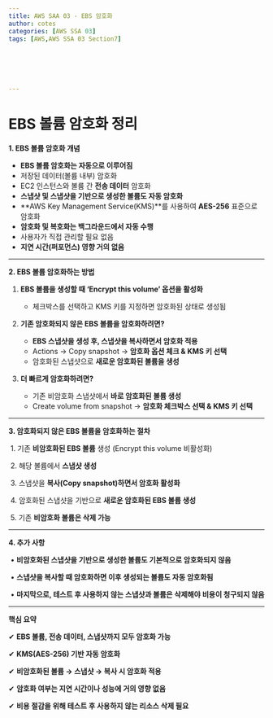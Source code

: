 ```yaml
---
title: AWS SAA 03 - EBS 암호화
author: cotes   
categories: [AWS SSA 03]
tags: [AWS,AWS SSA 03 Section7]






---
```


# **EBS 볼륨 암호화 정리** 



**1. EBS 볼륨 암호화 개념**

* **EBS 볼륨 암호화는 자동으로 이루어짐**
* 저장된 데이터(볼륨 내부) 암호화
* EC2 인스턴스와 볼륨 간 **전송 데이터** 암호화
* **스냅샷 및 스냅샷을 기반으로 생성한 볼륨도 자동 암호화**
* **AWS Key Management Service(KMS)**를 사용하여 **AES-256** 표준으로 암호화
* **암호화 및 복호화는 백그라운드에서 자동 수행**
* 사용자가 직접 관리할 필요 없음
* **지연 시간(퍼포먼스) 영향 거의 없음**



------



**2. EBS 볼륨 암호화하는 방법**

1. **EBS 볼륨을 생성할 때 ‘Encrypt this volume’ 옵션을 활성화**
   * 체크박스를 선택하고 KMS 키를 지정하면 암호화된 상태로 생성됨

2. **기존 암호화되지 않은 EBS 볼륨을 암호화하려면?**
   * **EBS 스냅샷을 생성 후, 스냅샷을 복사하면서 암호화 적용**
   * Actions → Copy snapshot → **암호화 옵션 체크 & KMS 키 선택**
   * 암호화된 스냅샷으로 **새로운 암호화된 볼륨을 생성**

3. **더 빠르게 암호화하려면?**
   * 기존 비암호화 스냅샷에서 **바로 암호화된 볼륨 생성**
   * Create volume from snapshot → **암호화 체크박스 선택 & KMS 키 선택**



------



**3. 암호화되지 않은 EBS 볼륨을 암호화하는 절차**

​	1.	기존 **비암호화된 EBS 볼륨** 생성 (Encrypt this volume 비활성화)

​	2.	해당 볼륨에서 **스냅샷 생성**

​	3.	스냅샷을 **복사(Copy snapshot)하면서 암호화 활성화**

​	4.	암호화된 스냅샷을 기반으로 **새로운 암호화된 EBS 볼륨 생성**

​	5.	기존 **비암호화 볼륨은 삭제 가능**



------



**4. 추가 사항**

​	•	**비암호화된 스냅샷을 기반으로 생성한 볼륨도 기본적으로 암호화되지 않음**

​	•	**스냅샷을 복사할 때 암호화하면 이후 생성되는 볼륨도 자동 암호화됨**

​	•	**마지막으로, 테스트 후 사용하지 않는 스냅샷과 볼륨은 삭제해야 비용이 청구되지 않음**



------

**핵심 요약**

✔ **EBS 볼륨, 전송 데이터, 스냅샷까지 모두 암호화 가능**

✔ **KMS(AES-256) 기반 자동 암호화**

✔ **비암호화된 볼륨 → 스냅샷 → 복사 시 암호화 적용**

✔ **암호화 여부는 지연 시간이나 성능에 거의 영향 없음**

✔ **비용 절감을 위해 테스트 후 사용하지 않는 리소스 삭제 필요**